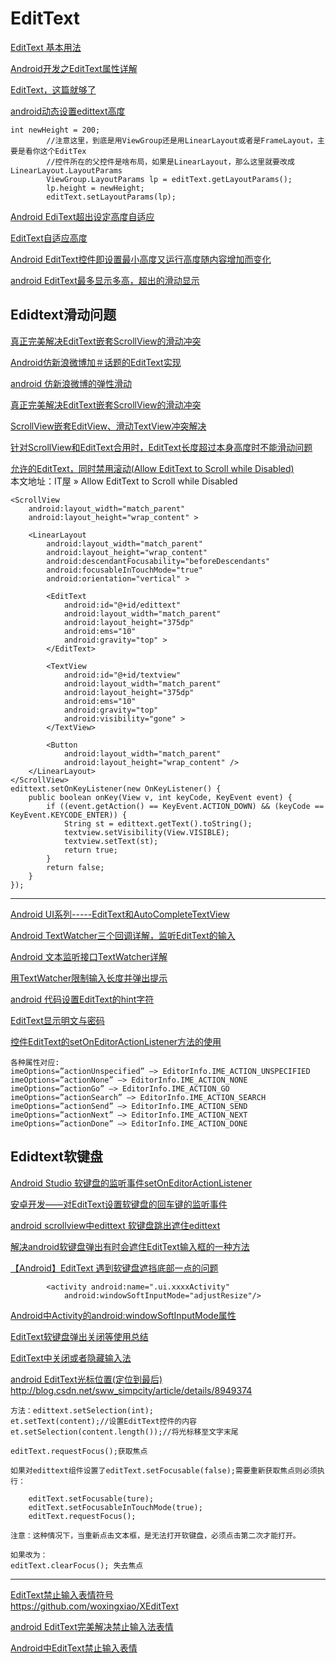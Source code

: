 EditText
===

[EditText 基本用法](https://www.cnblogs.com/yishaochu/p/5785234.html)  

[Android开发之EditText属性详解](http://www.cnblogs.com/weixing/p/3257058.html)  

[EditText，这篇就够了](https://blog.csdn.net/thanksforandroid/article/details/70859894)  

[android动态设置edittext高度](http://www.debugease.com/android/3534991.html)  
~~~
int newHeight = 200;
        //注意这里，到底是用ViewGroup还是用LinearLayout或者是FrameLayout，主要是看你这个EditTex
        //控件所在的父控件是啥布局，如果是LinearLayout，那么这里就要改成LinearLayout.LayoutParams
        ViewGroup.LayoutParams lp = editText.getLayoutParams();
        lp.height = newHeight;
        editText.setLayoutParams(lp);
~~~

[Android EdiText超出设定高度自适应](https://blog.csdn.net/Androidtalent/article/details/52919925)  

[EditText自适应高度](https://blog.csdn.net/lang791534167/article/details/30542709)  

[Android EditText控件即设置最小高度又运行高度随内容增加而变化](https://blog.csdn.net/qq654783742/article/details/52238970)  

[android EditText最多显示多高，超出的滑动显示](https://blog.csdn.net/qq_33919497/article/details/79960670)  

Edidtext滑动问题
----------------

[真正完美解决EditText嵌套ScrollView的滑动冲突](https://www.jianshu.com/p/44c2e56a43bf)  

[Android仿新浪微博加＃话题的EditText实现](https://www.cnblogs.com/bkymy/p/4630650.html)  

[android 仿新浪微博的弹性滑动](https://blog.csdn.net/chaozhung_no_l/article/details/8968245)  

[真正完美解决EditText嵌套ScrollView的滑动冲突](https://www.jianshu.com/p/44c2e56a43bf)  

[ScrollView嵌套EditView、滑动TextView冲突解决](https://www.jianshu.com/p/e00e36b5cd05)  

[针对ScrollView和EditText合用时，EditText长度超过本身高度时不能滑动问题](https://blog.csdn.net/smile0heaven/article/details/52780083)  

[允许的EditText，同时禁用滚动(Allow EditText to Scroll while Disabled)](http://www.it1352.com/139383.html)  
本文地址：IT屋 » Allow EditText to Scroll while Disabled  
~~~
<ScrollView
    android:layout_width="match_parent"
    android:layout_height="wrap_content" >

    <LinearLayout
        android:layout_width="match_parent"
        android:layout_height="wrap_content"
        android:descendantFocusability="beforeDescendants"
        android:focusableInTouchMode="true"
        android:orientation="vertical" >

        <EditText
            android:id="@+id/edittext"
            android:layout_width="match_parent"
            android:layout_height="375dp"
            android:ems="10"
            android:gravity="top" >
        </EditText>

        <TextView
            android:id="@+id/textview"
            android:layout_width="match_parent"
            android:layout_height="375dp"
            android:ems="10"
            android:gravity="top"
            android:visibility="gone" >
        </TextView>

        <Button
            android:layout_width="match_parent"
            android:layout_height="wrap_content" />
    </LinearLayout>
</ScrollView>  
edittext.setOnKeyListener(new OnKeyListener() {
    public boolean onKey(View v, int keyCode, KeyEvent event) {
        if ((event.getAction() == KeyEvent.ACTION_DOWN) && (keyCode == KeyEvent.KEYCODE_ENTER)) {
            String st = edittext.getText().toString();
            textview.setVisibility(View.VISIBLE);
            textview.setText(st);
            return true;
        }
        return false;
    }
});
~~~


-------------

[Android UI系列-----EditText和AutoCompleteTextView](https://www.cnblogs.com/xiaoluo501395377/p/3411359.html)  

[Android TextWatcher三个回调详解，监听EditText的输入](https://blog.csdn.net/zengsidou/article/details/78665301)  

[Android 文本监听接口TextWatcher详解](https://blog.csdn.net/zhuwentao2150/article/details/51546773)  

[用TextWatcher限制输入长度并弹出提示](https://blog.csdn.net/max2005/article/details/78325009)  

[android 代码设置EditText的hint字符](https://blog.csdn.net/bzlj2912009596/article/details/79549312)  

[EditText显示明文与密码](https://www.cnblogs.com/liunanjava/p/5744088.html)  

[控件EditText的setOnEditorActionListener方法的使用](https://blog.csdn.net/u010041075/article/details/65445043)  
~~~
各种属性对应:
imeOptions=”actionUnspecified” –> EditorInfo.IME_ACTION_UNSPECIFIED
imeOptions=”actionNone” –> EditorInfo.IME_ACTION_NONE
imeOptions=”actionGo” –> EditorInfo.IME_ACTION_GO
imeOptions=”actionSearch” –> EditorInfo.IME_ACTION_SEARCH
imeOptions=”actionSend” –> EditorInfo.IME_ACTION_SEND
imeOptions=”actionNext” –> EditorInfo.IME_ACTION_NEXT
imeOptions=”actionDone” –> EditorInfo.IME_ACTION_DONE
~~~

Edidtext软键盘
----

[Android Studio 软键盘的监听事件setOnEditorActionListener](https://blog.csdn.net/i_love_program__19/article/details/80135946)  


[安卓开发——对EditText设置软键盘的回车键的监听事件](https://blog.csdn.net/qq_28484355/article/details/51307016)  

[android scrollview中edittext 软键盘跳出遮住edittext](https://blog.csdn.net/GEM_yaorao/article/details/51693328)  

[解决android软键盘弹出有时会遮住EditText输入框的一种方法](https://blog.csdn.net/chzjy/article/details/73162671)  

[【Android】EditText 遇到软键盘遮挡底部一点的问题](https://blog.csdn.net/xiaoguda1/article/details/52084248)  

~~~
        <activity android:name=".ui.xxxxActivity"
            android:windowSoftInputMode="adjustResize"/>
~~~

[Android中Activity的android:windowSoftInputMode属性](https://blog.csdn.net/qiutiandepaomo/article/details/84028558)  


[EditText软键盘弹出关闭等使用总结](https://blog.csdn.net/lnn368/article/details/51201148)  

[EditText中关闭或者隐藏输入法](https://kevin19900306.iteye.com/blog/1310677)  

[android EditText光标位置(定位到最后)](https://www.cnblogs.com/jenson138/p/4342699.html)  
http://blog.csdn.net/sww_simpcity/article/details/8949374  

~~~
方法：edittext.setSelection(int);
et.setText(content);//设置EditText控件的内容
et.setSelection(content.length());//将光标移至文字末尾

editText.requestFocus();获取焦点

如果对edittext组件设置了editText.setFocusable(false);需要重新获取焦点则必须执行：

    editText.setFocusable(ture);
    editText.setFocusableInTouchMode(true);
    editText.requestFocus();

注意：这种情况下，当重新点击文本框，是无法打开软键盘，必须点击第二次才能打开。

如果改为：
editText.clearFocus(); 失去焦点
~~~

-------------

[EditText禁止输入表情符号](https://blog.csdn.net/suyimin2010/article/details/82250467)  
https://github.com/woxingxiao/XEditText

[android EditText完美解决禁止输入法表情](https://blog.csdn.net/chenhuakang/article/details/53308255)  

[Android中EditText禁止输入表情](https://www.jianshu.com/p/a2b4eec5ed16)  







